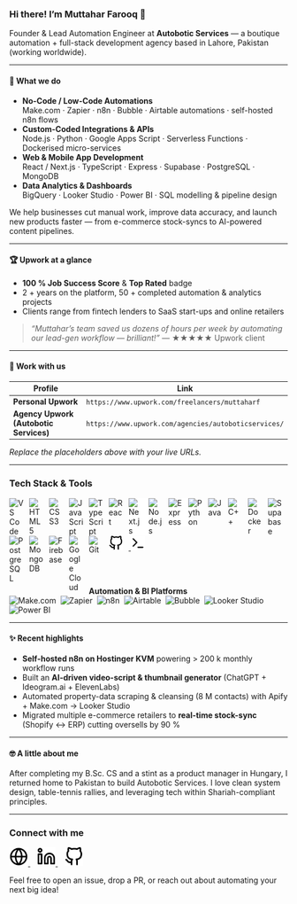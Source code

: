 <!-- GitHub README for Muttahar Farooq & Autobotic Services -->

### Hi there! I’m **Muttahar Farooq** 👋  
Founder & Lead Automation Engineer at **Autobotic Services** — a boutique automation + full-stack development agency based in Lahore, Pakistan (working worldwide).

---

#### 🚀 What we do
- **No-Code / Low-Code Automations**  
  Make.com · Zapier · n8n · Bubble · Airtable automations · self-hosted n8n flows  
- **Custom-Coded Integrations & APIs**  
  Node.js · Python · Google Apps Script · Serverless Functions · Dockerised micro-services  
- **Web & Mobile App Development**  
  React / Next.js · TypeScript · Express · Supabase · PostgreSQL · MongoDB  
- **Data Analytics & Dashboards**  
  BigQuery · Looker Studio · Power BI · SQL modelling & pipeline design  

We help businesses cut manual work, improve data accuracy, and launch new products faster — from e-commerce stock-syncs to AI-powered content pipelines.

---

#### 🏆 Upwork at a glance
- **100 % Job Success Score** & **Top Rated** badge  
- 2 + years on the platform, 50 + completed automation & analytics projects  
- Clients range from fintech lenders to SaaS start-ups and online retailers  

> _“Muttahar’s team saved us dozens of hours per week by automating our lead-gen workflow — brilliant!”_ — ★★★★★ Upwork client

---

#### 💼 Work with us
| Profile | Link |
|---------|------|
| **Personal Upwork** | `https://www.upwork.com/freelancers/muttaharf` |
| **Agency Upwork (Autobotic Services)** | `https://www.upwork.com/agencies/autoboticservices/` |

_Replace the placeholders above with your live URLs._

---

### Tech Stack & Tools

<!-- core & backend -->
[<img align="left" alt="VS Code"  width="26px" src="https://cdn.jsdelivr.net/gh/devicons/devicon/icons/vscode/vscode-original.svg" style="padding-right:10px;"/>](#)
[<img align="left" alt="HTML5"   width="26px" src="https://cdn.jsdelivr.net/gh/devicons/devicon/icons/html5/html5-original.svg"  style="padding-right:10px;"/>](#)
[<img align="left" alt="CSS3"    width="26px" src="https://cdn.jsdelivr.net/gh/devicons/devicon/icons/css3/css3-original.svg"   style="padding-right:10px;"/>](#)
[<img align="left" alt="JavaScript"  width="26px" src="https://cdn.jsdelivr.net/gh/devicons/devicon/icons/javascript/javascript-original.svg" style="padding-right:10px;"/>](#)
[<img align="left" alt="TypeScript"  width="26px" src="https://cdn.jsdelivr.net/gh/devicons/devicon/icons/typescript/typescript-original.svg" style="padding-right:10px;"/>](#)
[<img align="left" alt="React"    width="26px" src="https://cdn.jsdelivr.net/gh/devicons/devicon/icons/react/react-original.svg"  style="padding-right:10px;"/>](#)
[<img align="left" alt="Next.js"  width="26px" src="https://cdn.jsdelivr.net/gh/devicons/devicon/icons/nextjs/nextjs-original.svg" style="padding-right:10px; background:white;"/>](#)
[<img align="left" alt="Node.js"  width="26px" src="https://cdn.jsdelivr.net/gh/devicons/devicon/icons/nodejs/nodejs-original.svg" style="padding-right:10px;"/>](#)
[<img align="left" alt="Express"  width="26px" src="https://cdn.jsdelivr.net/gh/devicons/devicon/icons/express/express-original.svg" style="padding-right:10px; background:white;"/>](#)
[<img align="left" alt="Python"   width="26px" src="https://cdn.jsdelivr.net/gh/devicons/devicon/icons/python/python-original.svg" style="padding-right:10px;"/>](#)
[<img align="left" alt="Java"     width="26px" src="https://cdn.jsdelivr.net/gh/devicons/devicon/icons/java/java-original.svg"   style="padding-right:10px;"/>](#)
[<img align="left" alt="C++"      width="26px" src="https://cdn.jsdelivr.net/gh/devicons/devicon/icons/cplusplus/cplusplus-plain.svg" style="padding-right:10px;"/>](#)
[<img align="left" alt="Docker"   width="26px" src="https://cdn.jsdelivr.net/gh/devicons/devicon/icons/docker/docker-original.svg" style="padding-right:10px;"/>](#)
[<img align="left" alt="Supabase" width="26px" src="https://cdn.jsdelivr.net/gh/devicons/devicon/icons/supabase/supabase-original.svg" style="padding-right:10px;"/>](#)
[<img align="left" alt="PostgreSQL" width="26px" src="https://cdn.jsdelivr.net/gh/devicons/devicon/icons/postgresql/postgresql-original.svg" style="padding-right:10px;"/>](#)
[<img align="left" alt="MongoDB"   width="26px" src="https://cdn.jsdelivr.net/gh/devicons/devicon/icons/mongodb/mongodb-original.svg"   style="padding-right:10px;"/>](#)
[<img align="left" alt="Firebase"  width="26px" src="https://cdn.jsdelivr.net/gh/devicons/devicon/icons/firebase/firebase-plain.svg"   style="padding-right:10px;"/>](#)
[<img align="left" alt="Google Cloud" width="26px" src="https://cdn.jsdelivr.net/gh/devicons/devicon/icons/googlecloud/googlecloud-original.svg" style="padding-right:10px;"/>](#)
[<img align="left" alt="Git"      width="26px" src="https://cdn.jsdelivr.net/gh/devicons/devicon/icons/git/git-original.svg"         style="padding-right:10px;"/>](#)

<!-- GitHub icon (theme-aware) -->
<a href="#">
  <picture>
    <source media="(prefers-color-scheme: dark)"  srcset="./img/github-dark.svg">
    <source media="(prefers-color-scheme: light)" srcset="./img/github-light.svg">
    <img alt="GitHub" width="26px" style="padding-right:10px;" src="./img/github-light.svg" />
  </picture>
</a>

<!-- Terminal icon with theme-aware swap -->
<a href="#">
  <picture>
    <source media="(prefers-color-scheme: dark)" srcset="./img/terminal-dark.svg">
    <source media="(prefers-color-scheme: light)" srcset="./img/terminal-light.svg">
    <img alt="Terminal" width="26px" style="padding-right:10px;" src="./img/terminal-light.svg" />
  </picture>
</a>

<br/><br/>

**Automation & BI Platforms**  
![Make.com](https://img.shields.io/badge/Make.com-5939ff?logo=make&logoColor=white&style=flat-square)&nbsp;
![Zapier](https://img.shields.io/badge/Zapier-fc6d26?logo=zapier&logoColor=white&style=flat-square)&nbsp;
![n8n](https://img.shields.io/badge/n8n.io-e28a3f?logo=n8n&logoColor=white&style=flat-square)&nbsp;
![Airtable](https://img.shields.io/badge/Airtable-ffbf00?logo=airtable&logoColor=white&style=flat-square)&nbsp;
![Bubble](https://img.shields.io/badge/Bubble-1c1cff?logo=bubble&logoColor=white&style=flat-square)&nbsp;
![Looker Studio](https://img.shields.io/badge/Looker%20Studio-4285F4?logo=googleanalytics&logoColor=white&style=flat-square)&nbsp;
![Power BI](https://img.shields.io/badge/Power%20BI-f2c811?logo=powerbi&logoColor=black&style=flat-square)

---

#### ✨ Recent highlights
- **Self-hosted n8n on Hostinger KVM** powering > 200 k monthly workflow runs  
- Built an **AI-driven video-script & thumbnail generator** (ChatGPT + Ideogram.ai + ElevenLabs)  
- Automated property-data scraping & cleansing (8 M contacts) with Apify + Make.com → Looker Studio  
- Migrated multiple e-commerce retailers to **real-time stock-sync** (Shopify ↔ ERP) cutting oversells by 90 %

---

#### 🤓 A little about me
After completing my B.Sc. CS and a stint as a product manager in Hungary, I returned home to Pakistan to build Autobotic Services. I love clean system design, table-tennis rallies, and leveraging tech within Shariah-compliant principles.

---

### Connect with me

<a href="https://www.muttaharfarooq.com/" target="_blank">
  <picture>
    <source media="(prefers-color-scheme: dark)"  srcset="./img/globe-dark.svg">
    <source media="(prefers-color-scheme: light)" srcset="./img/globe-light.svg">
    <img alt="Website" width="34px" src="./img/globe-light.svg">
  </picture>
</a>&nbsp;&nbsp;
<a href="https://www.linkedin.com/in/muttahar-farooq-5816b31aa/" target="_blank">
  <picture>
    <source media="(prefers-color-scheme: dark)"  srcset="./img/linkedin-dark.svg">
    <source media="(prefers-color-scheme: light)" srcset="./img/linkedin-light.svg">
    <img alt="LinkedIn" width="34px" src="./img/linkedin-light.svg">
  </picture>
</a>&nbsp;&nbsp;
<a href="https://github.com/Muttahar-Farooq" target="_blank">
  <picture>
    <source media="(prefers-color-scheme: dark)"  srcset="./img/github-dark.svg">
    <source media="(prefers-color-scheme: light)" srcset="./img/github-light.svg">
    <img alt="GitHub" width="34px" src="./img/github-light.svg">
  </picture>
</a>

Feel free to open an issue, drop a PR, or reach out about automating your next big idea!
